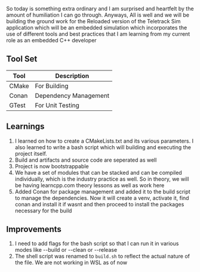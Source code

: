 So today is something extra ordinary and I am surprised and heartfelt by the amount of humiliation I can go through. Anyways, All is well and we will be building the ground work for the Reloaded version of the Teletrack Sim application which will be an embedded simulation which incorporates the use of different tools and best practices that I am learning from my current role as an embedded C++ developer

## Tool Set

| Tool  | Description           |
| ----- | --------------------- |
| CMake | For Building          |
| Conan | Dependency Management |
| GTest | For Unit Testing      |

## Learnings

1. I learned on how to create a CMakeLists.txt and its various parameters. I also learned to write a bash script which will building and executing the project itself.
2. Build and artifacts and source code are seperated as well
3. Project is now bootstrappable
4. We have a set of modules that can be stacked and can be compiled individually, which is the industry practice as well. So in theory, we will be having learncpp.com theory lessons as well as work here
5. Added Conan for package management and added it to the build script to manage the dependencies. Now it will create a venv, activate it, find conan and install it if wasnt and then proceed to install the packages necessary for the build

## Improvements

1. I need to add flags for the bash script so that I can run it in various modes like --build or --clean or --release
2. The shell script was renamed to `build.sh` to reflect the actual nature of the file. We are not working in WSL as of now
